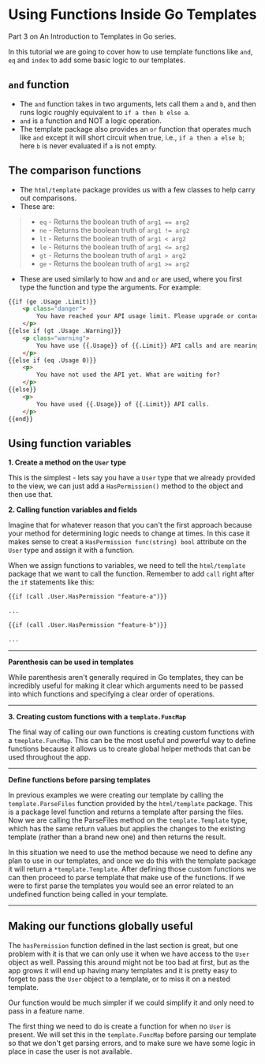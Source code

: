 # Using Functions Inside Go Templates

Part 3 on An Introduction to Templates in Go series.

In this tutorial we are going to cover how to use template functions like `and`, `eq` and `index` to add some basic logic to our templates.

## `and` function
- The `and` function takes in two arguments, lets call them `a` and `b`, and then runs logic roughly equivalent to `if a then b else a`.
- `and` is a function and NOT a logic operation.
- The template package also provides an `or` function that operates much like `and` except it will short circuit when true, i.e., `if a then a else b`; here `b` is never evaluated if `a` is not empty.

## The comparison functions
- The `html/template` package provides us with a few classes to help carry out comparisons.
- These are:

>- `eq` - Returns the boolean truth of `arg1 == arg2`
>- `ne` - Returns the boolean truth of `arg1 != arg2`
>- `lt` - Returns the boolean truth of `arg1 < arg2`
>- `le` - Returns the boolean truth of `arg1 <= arg2`
>- `gt` - Returns the boolean truth of `arg1 > arg2`
>- `ge` - Returns the boolean truth of `arg1 >= arg2`

- These are used similarly to how `and` and `or` are used, where you first type the function and type the arguments. For example:

```HTML
{{if (ge .Usage .Limit)}}
    <p class="danger">
        You have reached your API usage limit. Please upgrade or contact support for more help.
    </p>
{{else if (gt .Usage .Warning)}}
    <p class="warning">
        You have use {{.Usage}} of {{.Limit}} API calls and are nearing your limit. Have you considered blah blah blah ...
    </p>
{{else if (eq .Usage 0)}}
    <p>
        You have not used the API yet. What are waiting for?
    </p>
{{else}}
    <p>
        You have used {{.Usage}} of {{.Limit}} API calls.
    </p>
{{end}}
```

## Using function variables
**1. Create a method on the `User` type**

This is the simplest - lets say you have a `User` type that we already provided to the view, we can just add a `HasPermission()` method to the object and then use that.

**2. Calling function variables and fields**

Imagine that for whatever reason that you can't the first approach because your method for determining logic needs to change at times. In this case it makes sense to creat a `HasPermission func(string) bool` attribute on the `User` type and assign it with a function.

When we assign functions to variables, we need to tell the `html/template` package that we want to call the function. Remember to add `call` right after the `if` statements like this:

```HTML
{{if (call .User.HasPermission "feature-a")}}

...

{{if (call .User.HasPermission "feature-b")}}

...

```

---
**Parenthesis can be used in templates**

While parenthesis aren't generally required in Go templates, they can be incredibly useful for making it clear which arguments need to be passed into which functions and specifying a clear order of operations.

---

**3. Creating custom functions with a `template.FuncMap`**

The final way of calling our own functions is creating custom functions with a `tmeplate.FuncMap`. This can be the most useful and powerful way to define functions because it allows us to create global helper methods that can be used throughout the app.

---
**Define functions before parsing templates**

In previous examples we were creating our template by calling the `template.ParseFiles` function provided by the `html/template` package. This is a package level function and returns a template after parsing the files. Now we are calling the ParseFiles method on the `template.Template` type, which has the same return values but applies the changes to the existing template (rather than a brand new one) and then returns the result.

In this situation we need to use the method because we need to define any plan to use in our templates, and once we do this with the template package it will return a `*template.Template`. After defining those custom functions we can then proceed to parse template that make use of the functions. If we were to first parse the templates you would see an error related to an undefined function being called in your template.

---

## Making our functions globally useful

The `hasPermission` function defined in the last section is great, but one problem with it is that we can only use it when we have access to the `User` object as well. Passing this around might not be too bad at first, but as the app grows it will end up having many templates and it is pretty easy to forget to pass the `User` object to a template, or to miss it on a nested template.

Our function would be much simpler if we could simplify it and only need to pass in a feature name.

The first thing we need to do is create a function for when no `User` is present. We will set this in the `template.FuncMap` before parsing our template so that we don't get parsing errors, and to make sure we have some logic in place in case the user is not available.

